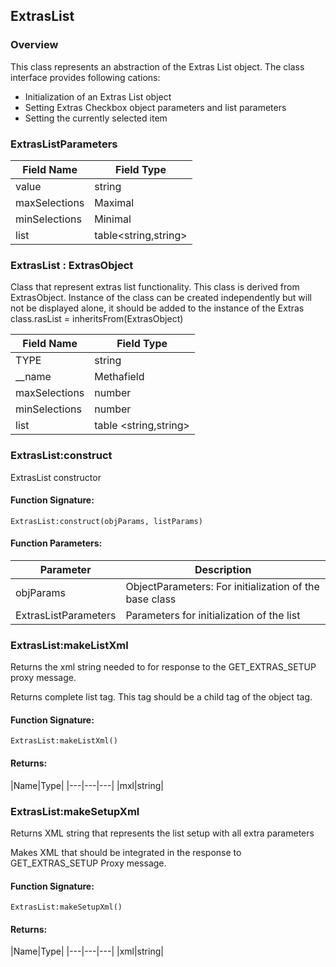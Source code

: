 ## ExtrasList

### Overview

This class represents an abstraction of the Extras List object. The class interface provides following cations:

- Initialization of an Extras List object
- Setting Extras Checkbox object parameters and list parameters
- Setting the currently selected item

### ExtrasListParameters

|Field Name|Field Type|
|---|---|
|value|string|
|maxSelections|Maximal|
|minSelections|Minimal|
|list|table\<string,string\>|

### ExtrasList : ExtrasObject

 Class that represent extras list functionality. This class is derived from ExtrasObject. Instance of the class can be created independently but will not be displayed alone, it should be added to the instance of the Extras class.rasList = inheritsFrom(ExtrasObject)

|Field Name|Field Type|
|---|---|
|TYPE|string|
|\_\_name|Methafield|
|maxSelections|number |string|
|minSelections|number |string|
|list|table \<string,string\>|

### ExtrasList:construct

 ExtrasList constructor

#### Function Signature:

`ExtrasList:construct(objParams, listParams)`

#### Function Parameters:

|Parameter|Description|
|---|---|
|objParams|ObjectParameters: For initialization of the base class|
|ExtrasListParameters|Parameters for initialization of the list|

### ExtrasList:makeListXml

 Returns the xml string needed to for response to the GET\_EXTRAS\_SETUP proxy message.

 Returns complete list tag. This tag should be a child tag of the object tag.

#### Function Signature:

`ExtrasList:makeListXml()`

#### Returns:

|Name|Type|
|---|---|---|
|mxl|string|

### ExtrasList:makeSetupXml

 Returns XML string that represents the list setup with all extra parameters

 Makes XML that should be integrated in the response to GET\_EXTRAS\_SETUP Proxy message.

#### Function Signature:

`ExtrasList:makeSetupXml()`

#### Returns:

|Name|Type|
|---|---|---|
|xml|string|
